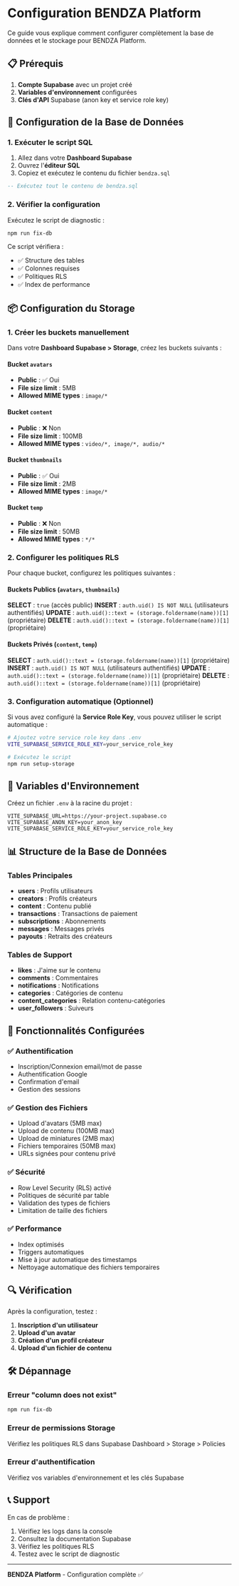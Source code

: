 # Configuration BENDZA Platform

Ce guide vous explique comment configurer complètement la base de données et le stockage pour BENDZA Platform.

## 📋 Prérequis

1. **Compte Supabase** avec un projet créé
2. **Variables d'environnement** configurées
3. **Clés d'API** Supabase (anon key et service role key)

## 🔧 Configuration de la Base de Données

### 1. Exécuter le script SQL

1. Allez dans votre **Dashboard Supabase**
2. Ouvrez l'**éditeur SQL**
3. Copiez et exécutez le contenu du fichier `bendza.sql`

```sql
-- Exécutez tout le contenu de bendza.sql
```

### 2. Vérifier la configuration

Exécutez le script de diagnostic :

```bash
npm run fix-db
```

Ce script vérifiera :
- ✅ Structure des tables
- ✅ Colonnes requises
- ✅ Politiques RLS
- ✅ Index de performance

## 📦 Configuration du Storage

### 1. Créer les buckets manuellement

Dans votre **Dashboard Supabase > Storage**, créez les buckets suivants :

#### Bucket `avatars`
- **Public** : ✅ Oui
- **File size limit** : 5MB
- **Allowed MIME types** : `image/*`

#### Bucket `content`
- **Public** : ❌ Non
- **File size limit** : 100MB
- **Allowed MIME types** : `video/*, image/*, audio/*`

#### Bucket `thumbnails`
- **Public** : ✅ Oui
- **File size limit** : 2MB
- **Allowed MIME types** : `image/*`

#### Bucket `temp`
- **Public** : ❌ Non
- **File size limit** : 50MB
- **Allowed MIME types** : `*/*`

### 2. Configurer les politiques RLS

Pour chaque bucket, configurez les politiques suivantes :

#### Buckets Publics (`avatars`, `thumbnails`)

**SELECT** : `true` (accès public)
**INSERT** : `auth.uid() IS NOT NULL` (utilisateurs authentifiés)
**UPDATE** : `auth.uid()::text = (storage.foldername(name))[1]` (propriétaire)
**DELETE** : `auth.uid()::text = (storage.foldername(name))[1]` (propriétaire)

#### Buckets Privés (`content`, `temp`)

**SELECT** : `auth.uid()::text = (storage.foldername(name))[1]` (propriétaire)
**INSERT** : `auth.uid() IS NOT NULL` (utilisateurs authentifiés)
**UPDATE** : `auth.uid()::text = (storage.foldername(name))[1]` (propriétaire)
**DELETE** : `auth.uid()::text = (storage.foldername(name))[1]` (propriétaire)

### 3. Configuration automatique (Optionnel)

Si vous avez configuré la **Service Role Key**, vous pouvez utiliser le script automatique :

```bash
# Ajoutez votre service role key dans .env
VITE_SUPABASE_SERVICE_ROLE_KEY=your_service_role_key

# Exécutez le script
npm run setup-storage
```

## 🔐 Variables d'Environnement

Créez un fichier `.env` à la racine du projet :

```env
VITE_SUPABASE_URL=https://your-project.supabase.co
VITE_SUPABASE_ANON_KEY=your_anon_key
VITE_SUPABASE_SERVICE_ROLE_KEY=your_service_role_key
```

## 📊 Structure de la Base de Données

### Tables Principales

- **users** : Profils utilisateurs
- **creators** : Profils créateurs
- **content** : Contenu publié
- **transactions** : Transactions de paiement
- **subscriptions** : Abonnements
- **messages** : Messages privés
- **payouts** : Retraits des créateurs

### Tables de Support

- **likes** : J'aime sur le contenu
- **comments** : Commentaires
- **notifications** : Notifications
- **categories** : Catégories de contenu
- **content_categories** : Relation contenu-catégories
- **user_followers** : Suiveurs

## 🚀 Fonctionnalités Configurées

### ✅ Authentification
- Inscription/Connexion email/mot de passe
- Authentification Google
- Confirmation d'email
- Gestion des sessions

### ✅ Gestion des Fichiers
- Upload d'avatars (5MB max)
- Upload de contenu (100MB max)
- Upload de miniatures (2MB max)
- Fichiers temporaires (50MB max)
- URLs signées pour contenu privé

### ✅ Sécurité
- Row Level Security (RLS) activé
- Politiques de sécurité par table
- Validation des types de fichiers
- Limitation de taille des fichiers

### ✅ Performance
- Index optimisés
- Triggers automatiques
- Mise à jour automatique des timestamps
- Nettoyage automatique des fichiers temporaires

## 🔍 Vérification

Après la configuration, testez :

1. **Inscription d'un utilisateur**
2. **Upload d'un avatar**
3. **Création d'un profil créateur**
4. **Upload d'un fichier de contenu**

## 🛠️ Dépannage

### Erreur "column does not exist"
```bash
npm run fix-db
```

### Erreur de permissions Storage
Vérifiez les politiques RLS dans Supabase Dashboard > Storage > Policies

### Erreur d'authentification
Vérifiez vos variables d'environnement et les clés Supabase

## 📞 Support

En cas de problème :
1. Vérifiez les logs dans la console
2. Consultez la documentation Supabase
3. Vérifiez les politiques RLS
4. Testez avec le script de diagnostic

---

**BENDZA Platform** - Configuration complète ✅ 
